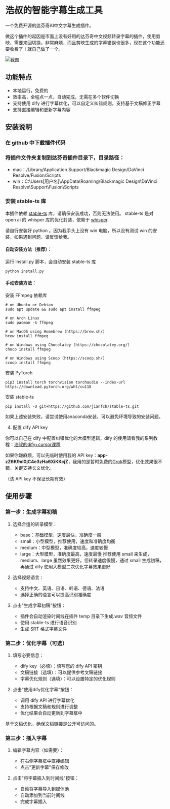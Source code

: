 # 浩叔的智能字幕生成工具

一个免费开源的达芬奇AI中文字幕生成插件。

做这个插件的起因是市面上没有好用的达芬奇中文视频转录字幕的插件，使用剪映，需要来回切换，非常麻烦，而且剪映生成的字幕错误也很多，现在这个功能还要收费了！就自己做了一个。

![截图](https://file.notion.so/f/f/39985f86-f597-45fc-b3c5-965c6cec3f22/2b7fa505-ea21-48ec-b236-5462cc37deda/iShot_2024-11-08_10.23.03.png?table=block&id=1385b7e2-7560-804d-91e5-d777fd2f507a&spaceId=39985f86-f597-45fc-b3c5-965c6cec3f22&expirationTimestamp=1731124800000&signature=QU3-67gIsxg4iEi3yfyjyCR6uCycgE0xhh9foLLn2e0&downloadName=iShot_2024-11-08_10.23.03.png)


## 功能特点

- 本地运行，免费的
- 效率高，全程点一点，自动完成，无需在多个软件切换
- 支持使用 dify 进行字幕优化，可以自定义纠错规则，支持基于文稿修正字幕
- 支持直接编辑和更新字幕内容

## 安装说明

### 在 github 中下载插件代码

### 将插件文件夹复制到达芬奇插件目录下，目录路径：
   - mac：/Library/Application Support/Blackmagic Design/DaVinci Resolve/Fusion/Scripts
   - win：C:\Users\[用户名]\AppData\Roaming\Blackmagic Design\DaVinci Resolve\Support\Fusion\Scripts

### 安装 stable-ts 库



本插件依赖 [stable-ts](https://github.com/jianfch/stable-ts) 库，请确保安装成功，否则无法使用。
stable-ts 是对 open ai 的 whisper 库的优化封装，依赖于 [whisper](https://github.com/openai/whisper).

请自行安装好 python 。因为我手头上没有 win 电脑，所以没有测试 win 的安装，如果遇到问题，请反馈给我。

#### 自动安装方法（推荐）：

运行 install.py 脚本，会自动安装 stable-ts 库

```
python install.py
```

#### 手动安装方法：


安装 FFmpeg 依赖库

```
# on Ubuntu or Debian
sudo apt update && sudo apt install ffmpeg

# on Arch Linux
sudo pacman -S ffmpeg

# on MacOS using Homebrew (https://brew.sh/)
brew install ffmpeg

# on Windows using Chocolatey (https://chocolatey.org/)
choco install ffmpeg

# on Windows using Scoop (https://scoop.sh/)
scoop install ffmpeg
```

安装 PyTorch

```
pip3 install torch torchvision torchaudio --index-url https://download.pytorch.org/whl/cu118
```

安装 stable-ts

```
pip install -U git+https://github.com/jianfch/stable-ts.git
```

如果上述安装失败，请尝试使用anaconda安装，可以避免环境导致的安装问题。


4. 配置 dify API key

你可以自己在 dify 中配置纠错优化的大模型逻辑，dify 的使用请看我的系列教程：[浩叔的dify+cursor课程](https://space.bilibili.com/1055596703/channel/collectiondetail?sid=3993222)

如果你嫌麻烦，可以先临时使用我的 API key：**app-zZ6K9xI0jC4e3zHa6XiKKcjZ**，我用的是暂时免费的[Grok](https://x.ai/api)模型，优化效果很不错，关键支持长文优化。

（该 API key 不保证长期有效）


## 使用步骤

### 第一步：生成字幕初稿

1. 选择合适的转录模型：
   - base：基础模型，速度最快，准确度一般
   - small：小型模型，推荐使用，速度和准确度均衡
   - medium：中型模型，准确度较高，速度较慢
   - large：大型模型，准确度最高，速度最慢
 推荐使用 small 来生成，medium、large 虽然效果更好，但转录速度很慢，通过 small 生成初稿，再通过 dify 使用大模型二次优化字幕效果更好
2. 选择视频语言：
   - 支持中文、英语、日语、韩语、德语、法语
   - 选择正确的语言可以提高识别准确度

3. 点击"生成字幕初稿"按钮：
   - 插件会自动渲染时间线在插件 temp 目录下生成.wav 音频文件
   - 使用 stable-ts 进行语音识别
   - 生成 SRT 格式字幕文件

### 第二步：优化字幕（可选）

1. 填写必要信息：
   - dify key（必填）：填写您的 dify API 密钥
   - 文稿链接（选填）：可以提供参考文稿链接
   - 字幕优化规则（选填）：可以设置特定的优化规则

2. 点击"使用dify优化字幕"按钮：
   - 调用 dify API 进行字幕优化
   - 支持根据文稿和规则进行调整
   - 优化结果会自动更新到字幕框中

基于文稿优化，确保文稿链接是公开可访问的。

### 第三步：插入字幕

1. 编辑字幕内容（如需要）：
   - 在右侧字幕框中直接编辑
   - 点击"更新字幕"保存修改

2. 点击"将字幕插入到时间线"按钮：
   - 自动将字幕导入到媒体池
   - 自动添加到当前时间线
   - 完成字幕插入

